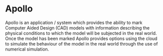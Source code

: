 # Apollo

Apollo is an application / system which provides the ability to mark Computer Aided Design (CAD) models with information describing the physical conditions to which the model will be subjected in the real world. Once the model has been marked Apollo provides options using the cloud to simulate the behaviour of the model in the real world through the use of numerical simulation.